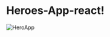 # Heroes-App-react!

![HeroApp](https://user-images.githubusercontent.com/63264620/210278953-a9c1d7de-ea69-47bc-98ab-8ca199164c20.png)
